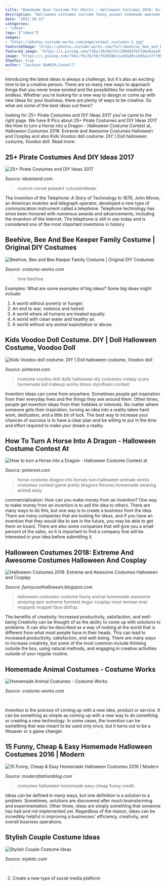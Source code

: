 ```yaml
---
title: "Homemade Deer Costume For Adults ~ Halloween Costumes 2018: Extreme And Awesome Costumes Halloween And Cosplay"
description: "Halloween costumes costume funny animal homemade awesome amazing epic extreme funniest imgur cosplay most woman ever muppets muppet face disfraz"
date: "2022-10-13"
categories:
- "ideas"
tags: ["ideas"]
images:
- "https://photos.costume-works.com/page/animal_costumes-1.jpg"
featuredImage: "https://photos.costume-works.com/full/beehive_bee_and_bee_keeper3.jpg"
featured_image: "https://i.pinimg.com/736x/20/8d/93/208d93fbf1dbe62aed3271879979360c--voodoo-dolls-doll-costume.jpg"
image: "https://i.pinimg.com/736x/f9/26/50/f926506c1cdd1d9ccdd3a137f796be18.jpg"
ShowToc: true
author: "Jackson O&#039;Connell"
---
```



Introducing the latest ideas is always a challenge, but it's also an exciting time to be a creative person. There are so many new ways to approach things that you never knew existed and the possibilities for creativity are endless. Whether you're looking for a new way to design or come up with new ideas for your business, there are plenty of ways to be creative. So what are some of the best ideas out there?

	

		
looking for 25+ Pirate Costumes and DIY Ideas 2017 you've came to the right page. We have 8 Pics about 25+ Pirate Costumes and DIY Ideas 2017 like How to turn a Horse into a Dragon - Halloween Costume Contest at, Halloween Costumes 2018: Extreme and Awesome Costumes Halloween and Cosplay and also Kids Voodoo doll costume. DIY | Doll halloween costume, Voodoo doll. Read more:
		
    
## 25+ Pirate Costumes And DIY Ideas 2017

<img loading=lazy src="https://ideastand.com/wp-content/uploads/2017/09/pirate-costume-diy/11-pirate-costume-diy-ideas-tutorials.jpg" onerror="this.onerror=null;this.src='https://tse1.mm.bing.net/th?id=OIP.3VwY4U3W8UdJFXmmcH46XwHaKh&amp;pid=15.1';" alt="25+ Pirate Costumes and DIY Ideas 2017">

_Source: ideastand.com_

>costum corset peasant cutoutandkeep. 

	

The Invention of the Telephone: A Story of Technology
In 1876, John Morse, an American inventor and telegraph operator, developed a new type of communication instrument called a telephone. Telephone technology has since been honored with numerous awards and advancements, including the invention of the Internet. The telephone is still in use today and is considered one of the most important inventions in history.

    
## Beehive, Bee And Bee Keeper Family Costume | Original DIY Costumes

<img loading=lazy src="https://photos.costume-works.com/full/beehive_bee_and_bee_keeper3.jpg" onerror="this.onerror=null;this.src='https://tse2.mm.bing.net/th?id=OIP.NouLR56Nw55osSs2xthtRQHaJ3&amp;pid=15.1';" alt="Beehive, Bee and Bee Keeper Family Costume | Original DIY Costumes">

_Source: costume-works.com_

>hive beehive. 

	

Examples: What are some examples of big ideas?
Some big ideas might include: 
1. A world without poverty or hunger.
2. An end to war, violence and hatred.
3. A world where all humans are treated equally.
4. A world with clean water and healthy air.
5. A world without any animal exploitation or abuse.

    
## Kids Voodoo Doll Costume. DIY | Doll Halloween Costume, Voodoo Doll

<img loading=lazy src="https://i.pinimg.com/736x/20/8d/93/208d93fbf1dbe62aed3271879979360c--voodoo-dolls-doll-costume.jpg" onerror="this.onerror=null;this.src='https://tse3.mm.bing.net/th?id=OIP.xgNqBnjez2NjYuKIZdAOeAHaLH&amp;pid=15.1';" alt="Kids Voodoo doll costume. DIY | Doll halloween costume, Voodoo doll">

_Source: pinterest.com_

>costume voodoo doll dolls halloween diy costumes creepy scary homemade kid makeup works dress styrofoam contest. 

	

Invention ideas can come from anywhere. Sometimes people get inspiration from their everyday lives and the things they see around them. Other times, people get invention ideas from their hobbies or interests. No matter where someone gets their inspiration, turning an idea into a reality takes hard work, dedication, and a little bit of luck. The best way to increase your chances of success is to have a clear plan and be willing to put in the time and effort required to make your dream a reality.

    
## How To Turn A Horse Into A Dragon - Halloween Costume Contest At

<img loading=lazy src="https://i.pinimg.com/736x/f9/26/50/f926506c1cdd1d9ccdd3a137f796be18.jpg" onerror="this.onerror=null;this.src='https://tse2.mm.bing.net/th?id=OIP.uHgsY8VQy3X_xyd3-Q2iXQHaJ3&amp;pid=15.1';" alt="How to turn a Horse into a Dragon - Halloween Costume Contest at">

_Source: pinterest.com_

>horse costume dragon into horses turn halloween animals works costumes contest game pretty dragons thrones homemade wearing animal easy. 

	

commercialization: How can you make money from an invention?
One way to make money from an invention is to sell the idea to others. There are many ways to do this, but one way is to create a business from the idea. There are many companies that are looking for ideas, and if you have an invention that they would like to see in the future, you may be able to get them on board. There are also some companies that will give you a small percent of the sales, so it is important to find a company that will be interested in your idea before submitting it.

    
## Halloween Costumes 2018: Extreme And Awesome Costumes Halloween And Cosplay

<img loading=lazy src="http://4.bp.blogspot.com/-R33T5fbiHOY/UjYYcGK3aaI/AAAAAAAAHgI/Rp5DgKHHzhE/s1600/29c271b6bb3376b3943df251e34cfb2c.jpg" onerror="this.onerror=null;this.src='https://tse2.mm.bing.net/th?id=OIP.dycW-DWnf4i6MPZsA4plXQHaJ5&amp;pid=15.1';" alt="Halloween Costumes 2018: Extreme and Awesome Costumes Halloween and Cosplay">

_Source: funnycoolhalloween.blogspot.com_

>halloween costumes costume funny animal homemade awesome amazing epic extreme funniest imgur cosplay most woman ever muppets muppet face disfraz. 

	

The benefits of creativity: Increased productivity, satisfaction, and well-being
Creativity can be thought of as the ability to come up with solutions to problems. It can also be described as a way of looking at the world that is different from what most people have in their heads. This can lead to increased productivity, satisfaction, and well-being. There are many ways to increase creativity, but some of the most common include thinking outside the box, using natural methods, and engaging in creative activities outside of your regular routine.

    
## Homemade Animal Costumes - Costume Works

<img loading=lazy src="https://photos.costume-works.com/page/animal_costumes-1.jpg" onerror="this.onerror=null;this.src='https://tse2.mm.bing.net/th?id=OIP.ohPsxBkimqHXI7F6Xb6QBAHaNv&amp;pid=15.1';" alt="Homemade Animal Costumes - Costume Works">

_Source: costume-works.com_

>. 

	

Invention is the process of coming up with a new idea, product or service. It can be something as simple as coming up with a new way to do something or creating a new technology. In some cases, the invention can be something that was meant to be used only once, but it turns out to be a lifesaver or a game changer.

    
## 15 Funny, Cheap &amp; Easy Homemade Halloween Costumes 2016 | Modern

<img loading=lazy src="http://modernfashionblog.com/wp-content/uploads/2016/08/15-Funny-Cheap-Easy-Homemade-Halloween-Costumes-2016-13.jpg" onerror="this.onerror=null;this.src='https://tse4.mm.bing.net/th?id=OIP.nU295cxRdVIlDzl8T7C79wHaJ3&amp;pid=15.1';" alt="15 Funny, Cheap &amp; Easy Homemade Halloween Costumes 2016 | Modern">

_Source: modernfashionblog.com_

>costumes halloween homemade easy cheap funny credit. 

	

Ideas can be defined in many ways, but one definition is a solution to a problem. Sometimes, solutions are discovered after much brainstorming and experimentation. Other times, ideas are simply something that someone has had and not implemented yet. Regardless of the reason, ideas can be incredibly helpful in improving a businesses' efficiency, creativity, and overall business operations.

    
## Stylish Couple Costume Ideas

<img loading=lazy src="https://www.styletic.com/wp-content/uploads/2015/10/3-couple-costume-ideas.jpg" onerror="this.onerror=null;this.src='https://tse3.mm.bing.net/th?id=OIP.xcecg7EuQVZWZexRorf7ewHaNK&amp;pid=15.1';" alt="Stylish Couple Costume Ideas">

_Source: styletic.com_

>. 

	

2. Create a new type of social media platform

